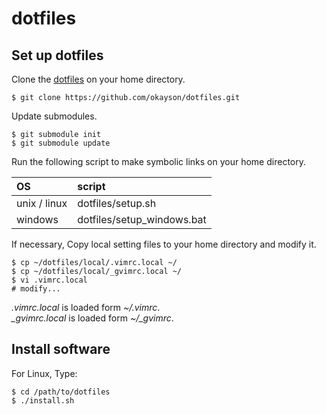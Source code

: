 # dotfiles

## Set up dotfiles
 
Clone the [dotfiles](https://github.com/okayson/dotfiles "dotfiles") on your home directory.

    $ git clone https://github.com/okayson/dotfiles.git

Update submodules.

    $ git submodule init
    $ git submodule update

Run the following script to make symbolic links on your home directory.

| OS           | script                     |
|:-------------|:---------------------------|
| unix / linux | dotfiles/setup.sh          |
| windows      | dotfiles/setup_windows.bat |

If necessary, Copy local setting files to your home directory and modify it.

    $ cp ~/dotfiles/local/.vimrc.local ~/
    $ cp ~/dotfiles/local/_gvimrc.local ~/
    $ vi .vimrc.local
    # modify...

*.vimrc.local* is loaded form *~/.vimrc*.  
*_gvimrc.local* is loaded form *~/_gvimrc*.

## Install software
 
For Linux, Type:

    $ cd /path/to/dotfiles
    $ ./install.sh

